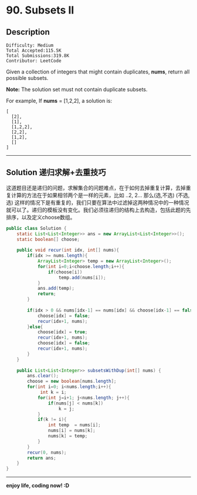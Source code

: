 # 90. Subsets II

## Description

```
Difficulty: Medium
Total Accepted:115.5K
Total Submissions:319.8K
Contributor: LeetCode
```

Given a collection of integers that might contain duplicates, **nums**, return all possible subsets.

**Note:** The solution set must not contain duplicate subsets.

For example,
If **nums** = [1,2,2], a solution is:

```
[
  [2],
  [1],
  [1,2,2],
  [2,2],
  [1,2],
  []
]
```

***

## Solution 递归求解+去重技巧
 这道题目还是递归的问题，求解集合的问题难点，在于如何去掉重复计算，去掉重复计算的方法在于如果相邻两个是一样的元素，比如 ..2, 2... 那么(选,不选) (不选,选) 这样的情况下是有重复的，我们只要在算法中过滤掉这两种情况中的一种情况就可以了。递归的模板没有变化。我们必须往递归的结构上去构造，包括此题的先排序，以及定义choose数组。

```java
public class Solution {
    static List<List<Integer>> ans = new ArrayList<List<Integer>>();
    static boolean[] choose;
    
    public void recur(int idx, int[] nums){
        if(idx >= nums.length){
            ArrayList<Integer> temp = new ArrayList<Integer>();
            for(int i=0;i<choose.length;i++){
                if(choose[i])
                    temp.add(nums[i]);
            }
            ans.add(temp);
            return;
        }
        
        if(idx > 0 && nums[idx-1] == nums[idx] && choose[idx-1] == false){
            choose[idx] = false;
            recur(idx+1, nums);
        }else{
            choose[idx] = true;
            recur(idx+1, nums);
            choose[idx] = false;
            recur(idx+1, nums);
        }
    }
    
    public List<List<Integer>> subsetsWithDup(int[] nums) {
        ans.clear();
        choose = new boolean[nums.length];
        for(int i=0; i<nums.length;i++){
             int k = i;
            for(int j=i+1; j<nums.length; j++){
                if(nums[j] < nums[k])
                    k = j;
            }
            if(k != i){
                int temp  = nums[i];
                nums[i] = nums[k];
                nums[k] = temp;
            }
        }
        recur(0, nums);
        return ans;
    }
}
```

***

**enjoy life, coding now! :D**
